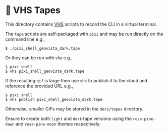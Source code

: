 # 📼 VHS Tapes

This directory contains [VHS](https://github.com/charmbracelet/vhs) scripts to
record the CLI in a virtual terminal.

The ``tape`` scripts are self-packaged with ``pixi`` and may be run directly
on the command line e.g.,

```shell
$ ./pixi_shell_geovista_dark.tape
```

Or they can be run with ``vhs`` e.g.,

```shell
$ pixi shell
$ vhs pixi_shell_geovista_dark.tape
```

If the resulting ``gif`` is large then use ``vhs`` to publish it
to the cloud and reference the provided URL e.g.,

```shell
$ pixi shell
$ vhs publish pixi_shell_geovista_dark.tape
```
Otherwise, smaller GIFs may be stored in the ``docs/tapes`` directory.

Ensure to create both ``light`` and ``dark`` tape versions using the
``rose-pine-dawn`` and ``rose-pine-moon`` themes respectively.
